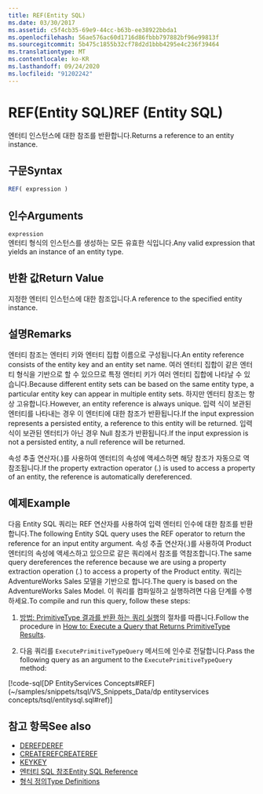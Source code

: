 ```yaml
---
title: REF(Entity SQL)
ms.date: 03/30/2017
ms.assetid: c5f4cb35-69e9-44cc-b63b-ee38922bbda1
ms.openlocfilehash: 56ae576ac60d1716d86fbbb797882bf96e99813f
ms.sourcegitcommit: 5b475c1855b32cf78d2d1bbb4295e4c236f39464
ms.translationtype: MT
ms.contentlocale: ko-KR
ms.lasthandoff: 09/24/2020
ms.locfileid: "91202242"
---
```

# <a name="ref-entity-sql"></a><span data-ttu-id="406cd-102">REF(Entity SQL)</span><span class="sxs-lookup"><span data-stu-id="406cd-102">REF (Entity SQL)</span></span>

<span data-ttu-id="406cd-103">엔터티 인스턴스에 대한 참조를 반환합니다.</span><span class="sxs-lookup"><span data-stu-id="406cd-103">Returns a reference to an entity instance.</span></span>  
  
## <a name="syntax"></a><span data-ttu-id="406cd-104">구문</span><span class="sxs-lookup"><span data-stu-id="406cd-104">Syntax</span></span>  
  
```sql  
REF( expression )
```  
  
## <a name="arguments"></a><span data-ttu-id="406cd-105">인수</span><span class="sxs-lookup"><span data-stu-id="406cd-105">Arguments</span></span>  

 `expression`  
 <span data-ttu-id="406cd-106">엔터티 형식의 인스턴스를 생성하는 모든 유효한 식입니다.</span><span class="sxs-lookup"><span data-stu-id="406cd-106">Any valid expression that yields an instance of an entity type.</span></span>  
  
## <a name="return-value"></a><span data-ttu-id="406cd-107">반환 값</span><span class="sxs-lookup"><span data-stu-id="406cd-107">Return Value</span></span>  

 <span data-ttu-id="406cd-108">지정한 엔터티 인스턴스에 대한 참조입니다.</span><span class="sxs-lookup"><span data-stu-id="406cd-108">A reference to the specified entity instance.</span></span>  
  
## <a name="remarks"></a><span data-ttu-id="406cd-109">설명</span><span class="sxs-lookup"><span data-stu-id="406cd-109">Remarks</span></span>  

 <span data-ttu-id="406cd-110">엔터티 참조는 엔터티 키와 엔터티 집합 이름으로 구성됩니다.</span><span class="sxs-lookup"><span data-stu-id="406cd-110">An entity reference consists of the entity key and an entity set name.</span></span> <span data-ttu-id="406cd-111">여러 엔터티 집합이 같은 엔터티 형식을 기반으로 할 수 있으므로 특정 엔터티 키가 여러 엔터티 집합에 나타날 수 있습니다.</span><span class="sxs-lookup"><span data-stu-id="406cd-111">Because different entity sets can be based on the same entity type, a particular entity key can appear in multiple entity sets.</span></span> <span data-ttu-id="406cd-112">하지만 엔터티 참조는 항상 고유합니다.</span><span class="sxs-lookup"><span data-stu-id="406cd-112">However, an entity reference is always unique.</span></span> <span data-ttu-id="406cd-113">입력 식이 보관된 엔터티를 나타내는 경우 이 엔터티에 대한 참조가 반환됩니다.</span><span class="sxs-lookup"><span data-stu-id="406cd-113">If the input expression represents a persisted entity, a reference to this entity will be returned.</span></span> <span data-ttu-id="406cd-114">입력 식이 보관된 엔터티가 아닌 경우 Null 참조가 반환됩니다.</span><span class="sxs-lookup"><span data-stu-id="406cd-114">If the input expression is not a persisted entity, a null reference will be returned.</span></span>  
  
 <span data-ttu-id="406cd-115">속성 추출 연산자(.)를 사용하여 엔터티의 속성에 액세스하면 해당 참조가 자동으로 역참조됩니다.</span><span class="sxs-lookup"><span data-stu-id="406cd-115">If the property extraction operator (.) is used to access a property of an entity, the reference is automatically dereferenced.</span></span>  
  
## <a name="example"></a><span data-ttu-id="406cd-116">예제</span><span class="sxs-lookup"><span data-stu-id="406cd-116">Example</span></span>  

 <span data-ttu-id="406cd-117">다음 Entity SQL 쿼리는 REF 연산자를 사용하여 입력 엔터티 인수에 대한 참조를 반환합니다.</span><span class="sxs-lookup"><span data-stu-id="406cd-117">The following Entity SQL query uses the REF operator to return the reference for an input entity argument.</span></span> <span data-ttu-id="406cd-118">속성 추출 연산자(.)를 사용하여 Product 엔터티의 속성에 액세스하고 있으므로 같은 쿼리에서 참조를 역참조합니다.</span><span class="sxs-lookup"><span data-stu-id="406cd-118">The same query dereferences the reference because we are using a property extraction operation (.) to access a property of the Product entity.</span></span> <span data-ttu-id="406cd-119">쿼리는 AdventureWorks Sales 모델을 기반으로 합니다.</span><span class="sxs-lookup"><span data-stu-id="406cd-119">The query is based on the AdventureWorks Sales Model.</span></span> <span data-ttu-id="406cd-120">이 쿼리를 컴파일하고 실행하려면 다음 단계를 수행하세요.</span><span class="sxs-lookup"><span data-stu-id="406cd-120">To compile and run this query, follow these steps:</span></span>  
  
1. <span data-ttu-id="406cd-121">[방법: PrimitiveType 결과를 반환 하는 쿼리 실행](../how-to-execute-a-query-that-returns-primitivetype-results.md)의 절차를 따릅니다.</span><span class="sxs-lookup"><span data-stu-id="406cd-121">Follow the procedure in [How to: Execute a Query that Returns PrimitiveType Results](../how-to-execute-a-query-that-returns-primitivetype-results.md).</span></span>  
  
2. <span data-ttu-id="406cd-122">다음 쿼리를 `ExecutePrimitiveTypeQuery` 메서드에 인수로 전달합니다.</span><span class="sxs-lookup"><span data-stu-id="406cd-122">Pass the following query as an argument to the `ExecutePrimitiveTypeQuery` method:</span></span>  
  
 [!code-sql[DP EntityServices Concepts#REF](~/samples/snippets/tsql/VS_Snippets_Data/dp entityservices concepts/tsql/entitysql.sql#ref)]  
  
## <a name="see-also"></a><span data-ttu-id="406cd-123">참고 항목</span><span class="sxs-lookup"><span data-stu-id="406cd-123">See also</span></span>

- [<span data-ttu-id="406cd-124">DEREF</span><span class="sxs-lookup"><span data-stu-id="406cd-124">DEREF</span></span>](deref-entity-sql.md)
- [<span data-ttu-id="406cd-125">CREATEREF</span><span class="sxs-lookup"><span data-stu-id="406cd-125">CREATEREF</span></span>](createref-entity-sql.md)
- [<span data-ttu-id="406cd-126">KEY</span><span class="sxs-lookup"><span data-stu-id="406cd-126">KEY</span></span>](key-entity-sql.md)
- [<span data-ttu-id="406cd-127">엔터티 SQL 참조</span><span class="sxs-lookup"><span data-stu-id="406cd-127">Entity SQL Reference</span></span>](entity-sql-reference.md)
- [<span data-ttu-id="406cd-128">형식 정의</span><span class="sxs-lookup"><span data-stu-id="406cd-128">Type Definitions</span></span>](type-definitions-entity-sql.md)
